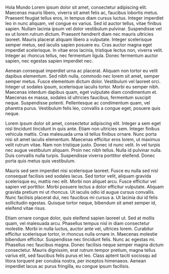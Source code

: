 
Hola Mundo
Lorem ipsum dolor sit amet, consectetur adipiscing elit. Maecenas mauris libero, viverra sit amet felis ac, faucibus lobortis metus. Praesent feugiat tellus eros, in tempus diam cursus luctus. Integer imperdiet leo in nunc aliquam, vel congue ex varius. Sed id auctor tellus, vitae finibus sapien. Nullam lacinia ipsum vel dolor vestibulum pulvinar. Suspendisse vel ex ut lorem rutrum dictum. Praesent hendrerit diam nec mauris ultricies laoreet. Mauris placerat aliquam libero a vulputate. Integer scelerisque semper metus, sed iaculis sapien posuere eu. Cras auctor magna eget imperdiet scelerisque. In vitae eros lacinia, tristique lectus non, viverra velit. Integer ac rhoncus tellus, nec fermentum ligula. Donec fermentum auctor sapien, nec egestas sapien imperdiet nec.

Aenean consequat imperdiet urna ac placerat. Aliquam non tortor eu velit dapibus elementum. Sed nibh nulla, commodo nec lorem sit amet, semper semper metus. Fusce elementum dictum dolor. Vestibulum vel laoreet orci. Integer ut sodales ipsum, scelerisque iaculis tortor. Morbi eu semper nibh. Maecenas interdum dapibus quam, eget vulputate diam condimentum et. Maecenas ex massa, sodales id ultricies faucibus, fermentum suscipit neque. Suspendisse potenti. Pellentesque ac condimentum quam, vel pharetra purus. Vestibulum felis leo, convallis a congue eget, posuere quis neque.

Lorem ipsum dolor sit amet, consectetur adipiscing elit. Integer a sem eget nisl tincidunt tincidunt in quis ante. Etiam non ultricies sem. Integer finibus vehicula mattis. Cras malesuada urna id tellus finibus ornare. Nunc porta nisi sit amet iaculis elementum. Maecenas efficitur eros lorem, ut maximus velit rutrum vitae. Nam non tristique justo. Donec id nunc velit. In vel turpis nec augue vestibulum aliquam. Proin nec nibh tellus. Nulla id pulvinar nulla. Duis convallis nulla turpis. Suspendisse viverra porttitor eleifend. Donec porta quis metus quis vestibulum.

Mauris sed sem imperdiet nisi scelerisque laoreet. Fusce eu nulla sed nisl consequat facilisis sed sodales lacus. Sed tortor velit, aliquam gravida scelerisque eu, mattis nec elit. Morbi non aliquet arcu. Fusce efficitur vel sapien vel porttitor. Morbi posuere lectus a dolor efficitur vulputate. Aliquam gravida pretium mi ut rhoncus. Ut iaculis odio id augue cursus convallis. Nunc facilisis placerat dui, nec faucibus mi cursus a. Ut lacinia dui id felis sollicitudin egestas. Quisque tortor neque, bibendum sit amet semper id, eleifend vitae risus.

Etiam ornare congue dolor, quis eleifend sapien laoreet ut. Sed at mollis quam, vel malesuada arcu. Phasellus tempus nisl in diam consectetur molestie. Morbi in nulla luctus, auctor ante vel, ultrices lorem. Curabitur efficitur scelerisque tortor, in rhoncus nulla ornare in. Maecenas molestie bibendum efficitur. Suspendisse nec tincidunt felis. Nunc ac egestas mi. Phasellus nec faucibus magna. Donec facilisis neque semper magna dictum consectetur. Mauris dignissim, erat rutrum tempor pretium, magna tellus varius elit, sed faucibus felis purus et leo. Class aptent taciti sociosqu ad litora torquent per conubia nostra, per inceptos himenaeos. Aenean imperdiet lacus ac purus fringilla, eu congue ipsum facilisis. 